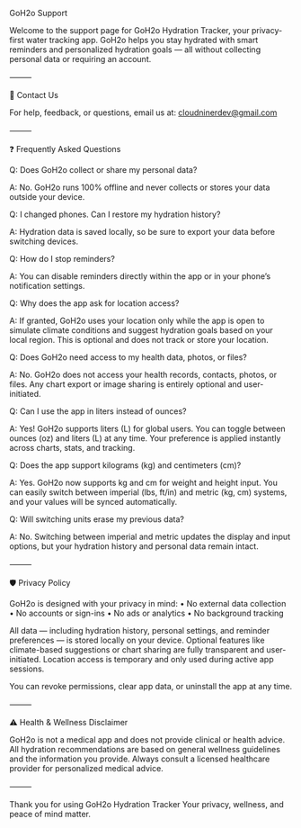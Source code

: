 GoH2o Support

Welcome to the support page for GoH2o Hydration Tracker, your privacy-first water tracking app. GoH2o helps you stay hydrated with smart reminders and personalized hydration goals — all without collecting personal data or requiring an account.

⸻

📧 Contact Us

For help, feedback, or questions, email us at: cloudninerdev@gmail.com

⸻

❓ Frequently Asked Questions

Q: Does GoH2o collect or share my personal data?

A: No. GoH2o runs 100% offline and never collects or stores your data outside your device.

Q: I changed phones. Can I restore my hydration history?

A: Hydration data is saved locally, so be sure to export your data before switching devices.

Q: How do I stop reminders?

A: You can disable reminders directly within the app or in your phone’s notification settings.

Q: Why does the app ask for location access?

A: If granted, GoH2o uses your location only while the app is open to simulate climate conditions and suggest hydration goals based on your local region. This is optional and does not track or store your location.

Q: Does GoH2o need access to my health data, photos, or files?

A: No. GoH2o does not access your health records, contacts, photos, or files. Any chart export or image sharing is entirely optional and user-initiated.

Q: Can I use the app in liters instead of ounces?

A: Yes! GoH2o supports liters (L) for global users. You can toggle between ounces (oz) and liters (L) at any time. Your preference is applied instantly across charts, stats, and tracking.

Q: Does the app support kilograms (kg) and centimeters (cm)?

A: Yes. GoH2o now supports kg and cm for weight and height input. You can easily switch between imperial (lbs, ft/in) and metric (kg, cm) systems, and your values will be synced automatically.

Q: Will switching units erase my previous data?

A: No. Switching between imperial and metric updates the display and input options, but your hydration history and personal data remain intact.

⸻

🛡️ Privacy Policy

GoH2o is designed with your privacy in mind: • No external data collection • No accounts or sign-ins • No ads or analytics • No background tracking

All data — including hydration history, personal settings, and reminder preferences — is stored locally on your device. Optional features like climate-based suggestions or chart sharing are fully transparent and user-initiated. Location access is temporary and only used during active app sessions.

You can revoke permissions, clear app data, or uninstall the app at any time.

⸻

⚠️ Health & Wellness Disclaimer

GoH2o is not a medical app and does not provide clinical or health advice. All hydration recommendations are based on general wellness guidelines and the information you provide. Always consult a licensed healthcare provider for personalized medical advice.

⸻

Thank you for using GoH2o Hydration Tracker Your privacy, wellness, and peace of mind matter.

